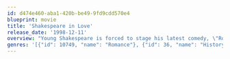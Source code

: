 ```yaml
---
id: d474e460-aba1-420b-be49-9fd9cdd570e4
blueprint: movie
title: 'Shakespeare in Love'
release_date: '1998-12-11'
overview: "Young Shakespeare is forced to stage his latest comedy, \"Romeo and Ethel, the Pirate's Daughter,\" before it's even written. When a lovely noblewoman auditions for a role, they fall into forbidden love -- and his play finds a new life (and title). As their relationship progresses, Shakespeare's comedy soon transforms into tragedy."
genres: '[{"id": 10749, "name": "Romance"}, {"id": 36, "name": "History"}]'
---
```

